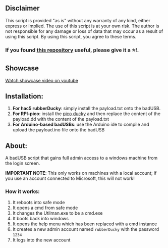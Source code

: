 
## Disclaimer

This script is provided "as is" without any warranty of any kind, either express or implied. The use of this script is at your own risk. The author is not responsible for any damage or loss of data that may occur as a result of using this script. By using this script, you agree to these terms.

### If you found [this repository](https://github.com/TzurSoffer/WindowsPasswordBypasser) useful, please give it a ⭐!.

## Showcase

[Watch showcase video on youtube](https://www.youtube.com/shorts/1XvC-QQdRzU)

## Installation:
1. **For hac5 rubberDucky**: simply install the payload.txt onto the badUSB.
2. **For RPI-pico**: install the [pico ducky](https://github.com/dbisu/pico-ducky) and then replace the content of the payload.dd with the content of the payload.txt
3. **For Arduino-based badUSBs**: use the Arduino ide to compile and upload the payload.ino file onto the badUSB

## About:
A badUSB script that gains full admin access to a windows machine from the login screen.

**IMPORTANT NOTE**: This only works on machines with a local account; if you use an account connected to Microsoft, this will not work!

### How it works:
1. It reboots into safe mode
2. It opens a cmd from safe mode
3. It changes the Utilman.exe to be a cmd.exe
4. It boots back into windows
5. It opens the help menu which has been replaced with a cmd instance
6. It creates a new admin account named ```rubberDucky``` with the password ```1234```
7. It logs into the new account
